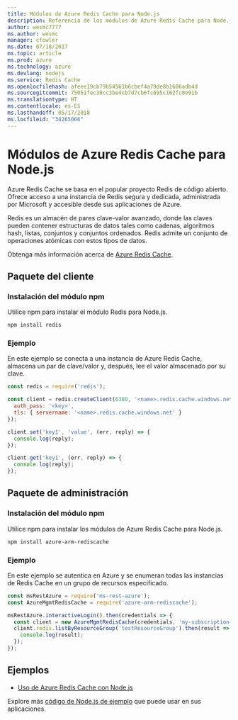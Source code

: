 ```yaml
---
title: Módulos de Azure Redis Cache para Node.js
description: Referencia de los módulos de Azure Redis Cache para Node.js
author: wesmc7777
ms.author: wesmc
manager: cfowler
ms.date: 07/18/2017
ms.topic: article
ms.prod: azure
ms.technology: azure
ms.devlang: nodejs
ms.service: Redis Cache
ms.openlocfilehash: afeee19cb79b54561b6cbef4a79de8b1606adb4d
ms.sourcegitcommit: 75051fec38cc3be4cb7d7cb6fc695c162fc0e91b
ms.translationtype: HT
ms.contentlocale: es-ES
ms.lasthandoff: 05/17/2018
ms.locfileid: "34265066"
---
```

# <a name="azure-redis-cache-modules-for-nodejs"></a>Módulos de Azure Redis Cache para Node.js

Azure Redis Cache se basa en el popular proyecto Redis de código abierto. Ofrece acceso a una instancia de Redis segura y dedicada, administrada por Microsoft y accesible desde sus aplicaciones de Azure.

Redis es un almacén de pares clave-valor avanzado, donde las claves pueden contener estructuras de datos tales como cadenas, algoritmos hash, listas, conjuntos y conjuntos ordenados. Redis admite un conjunto de operaciones atómicas con estos tipos de datos.

Obtenga más información acerca de [Azure Redis Cache](https://docs.microsoft.com/azure/redis-cache/).

## <a name="client-package"></a>Paquete del cliente

### <a name="install-the-npm-module"></a>Instalación del módulo npm

Utilice npm para instalar el módulo Redis para Node.js.

```bash
npm install redis
```

### <a name="example"></a>Ejemplo

En este ejemplo se conecta a una instancia de Azure Redis Cache, almacena un par de clave/valor y, después, lee el valor almacenado por su clave.

```javascript
const redis = require('redis');

const client = redis.createClient(6380, '<name>.redis.cache.windows.net', {
  auth_pass: '<key>',
  tls: { servername: '<name>.redis.cache.windows.net' }
});

client.set('key1', 'value', (err, reply) => {
  console.log(reply);
});

client.get('key1', (err, reply) => {
  console.log(reply);
});
```

## <a name="management-package"></a>Paquete de administración

### <a name="install-the-npm-module"></a>Instalación del módulo npm

Utilice npm para instalar los módulos de Azure Redis Cache para Node.js.

```bash
npm install azure-arm-rediscache
```

### <a name="example"></a>Ejemplo

En este ejemplo se autentica en Azure y se enumeran todas las instancias de Redis Cache en un grupo de recursos especificado.

```javascript
const msRestAzure = require('ms-rest-azure');
const AzureMgmtRedisCache = require('azure-arm-rediscache');

msRestAzure.interactiveLogin().then(credentials => {
  const client = new AzureMgmtRedisCache(credentials, 'my-subscription-id');
  client.redis.listByResourceGroup('testResourceGroup').then(result => {
    console.log(result);
  });
});
```


## <a name="samples"></a>Ejemplos

* [Uso de Azure Redis Cache con Node.js](https://docs.microsoft.com/azure/redis-cache/cache-nodejs-get-started)

Explore más [código de Node.js de ejemplo](https://azure.microsoft.com/resources/samples/?platform=nodejs) que puede usar en sus aplicaciones.
